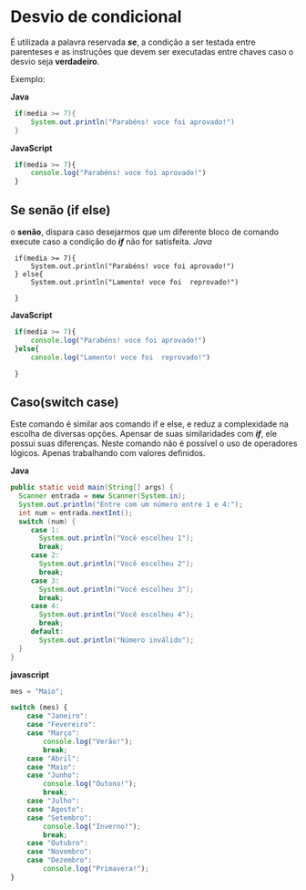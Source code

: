 # Desvio de condicional
 É utilizada a palavra reservada ***se***, a condição a ser testada
 entre parenteses e as instruções que devem ser executadas entre 
 chaves caso o desvio seja **verdadeiro**.

 Exemplo:

**Java**
~~~java
 if(media >= 7){
     System.out.println("Parabéns! voce foi aprovado!")
 }
~~~
**JavaScript**
~~~javascript
 if(media >= 7){
     console.log("Parabéns! voce foi aprovado!")
 }
~~~

## Se senão (if else)
o **senão**, dispara caso desejarmos que um diferente bloco de comando
execute caso a condição do ***if*** não for satisfeita.
*Java*
~~~**java**
 if(media >= 7){
     System.out.println("Parabéns! voce foi aprovado!")
 } else{
     System.out.println("Lamento! voce foi  reprovado!")

 }
~~~
**JavaScript**
~~~javascript
 if(media >= 7){
     console.log("Parabéns! voce foi aprovado!")
 }else{
     console.log("Lamento! voce foi  reprovado!")

 }
~~~


## Caso(switch case)
Este comando é similar aos comando if e else, e reduz a complexidade na escolha de
diversas opções. Apensar de suas similaridades com ***if***, ele possui suas diferenças.
Neste comando não é possível o uso de operadores lógicos. Apenas trabalhando
com valores definidos.

**Java**
~~~ java
public static void main(String[] args) {
  Scanner entrada = new Scanner(System.in);
  System.out.println("Entre com um número entre 1 e 4:");
  int num = entrada.nextInt();
  switch (num) {
     case 1:
       System.out.println("Você escolheu 1");
       break;
     case 2:
       System.out.println("Você escolheu 2");
       break;
     case 3:
       System.out.println("Você escolheu 3");
       break;
     case 4:
       System.out.println("Você escolheu 4");
       break;
     default:
       System.out.println("Número inválido");
  }
}
~~~
**javascript**
~~~ javascript
mes = "Maio";

switch (mes) {
    case "Janeiro":
    case "Fevereiro":
    case "Março":
        console.log("Verão!");
        break;
    case "Abril":
    case "Maio":
    case "Junho":
        console.log("Outono!");
        break;
    case "Julho":
    case "Agosto":
    case "Setembro":
        console.log("Inverno!");
        break;
    case "Outubro":
    case "Novembro":
    case "Dezembro":
        console.log("Primavera!");
}
~~~